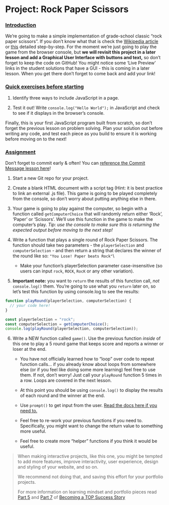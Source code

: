 # Project: Rock Paper Scissors

### [Introduction](#introduction)

We’re going to make a simple implementation of grade-school classic “rock paper scissors”. If you don’t know what that is check the [Wikipedia article](https://en.wikipedia.org/wiki/Rock%E2%80%93paper%E2%80%93scissors) or [this](https://www.wikihow.com/Play-Rock,-Paper,-Scissors) detailed step-by-step. For the moment we’re just going to play the game from the browser console, but **we will revisit this project in a later lesson and add a Graphical User Interface with buttons and text,** so don’t forget to keep the code on GitHub! You might notice some ‘Live Preview’ links in the student solutions that have a GUI - this is coming in a later lesson. When you get there don’t forget to come back and add your link!

### [Quick exercises before starting](#quick-exercises-before-starting)

1.  Identify three ways to include JavaScript in a page.

2.  Test it out! Write `console.log("Hello World");` in JavaScript and check to see if it displays in the browser’s console.

Finally, this is your first JavaScript program built from scratch, so don’t forget the previous lesson on problem solving. Plan your solution out before writing any code, and test each piece as you build to ensure it is working before moving on to the next!

### [Assignment](#assignment)

Don’t forget to commit early & often! You can [reference the Commit Message lesson here](https://www.theodinproject.com/paths/foundations/courses/foundations/lessons/commit-messages)!

1.  Start a new Git repo for your project.

1.  Create a blank HTML document with a script tag (Hint: it is best practice to link an external .js file). This game is going to be played completely from the console, so don’t worry about putting anything else in there.

1.  Your game is going to play against the computer, so begin with a function called `getComputerChoice` that will randomly return either ‘Rock’, ‘Paper’ or ‘Scissors’. We’ll use this function in the game to make the computer’s play. _Tip: use the console to make sure this is returning the expected output before moving to the next step!_

1.  Write a function that plays a single round of Rock Paper Scissors. The function should take two parameters - the `playerSelection` and `computerSelection` - and then return a string that declares the winner of the round like so: `"You Lose! Paper beats Rock"`\

    *   Make your function’s playerSelection parameter case-insensitive (so users can input `rock`, `ROCK`, `RocK` or any other variation).

1.  **Important note:** you want to `return` the results of this function call, _not_ `console.log()` them. You’re going to use what you `return` later on, so let’s test this function by using console.log to see the results:

```javascript
function playRound(playerSelection, computerSelection) {
  // your code here!
}

const playerSelection = "rock";
const computerSelection = getComputerChoice();
console.log(playRound(playerSelection, computerSelection));
```

6.  Write a NEW function called `game()`. Use the previous function _inside_ of this one to play a 5 round game that keeps score and reports a winner or loser at the end.

    *   You have not officially learned how to “loop” over code to repeat function calls… if you already know about loops from somewhere else (or if you feel like doing some more learning) feel free to use them. If not, don’t worry! Just call your `playRound` function 5 times in a row. Loops are covered in the next lesson.

    *   At this point you should be using `console.log()` to display the results of each round and the winner at the end.

    *   Use `prompt()` to get input from the user. [Read the docs here if you need to.](https://developer.mozilla.org/en-US/docs/Web/API/Window/prompt)
    
    *   Feel free to re-work your previous functions if you need to. Specifically, you might want to change the return value to something more useful.
    
    *   Feel free to create more “helper” functions if you think it would be useful.

> When making interactive projects, like this one, you might be tempted to add more features, improve interactivity, user experience, design and styling of your website, and so on.
>
> We recommend not doing that, and saving this effort for your portfolio projects.
>
> For more information on learning mindset and portfolio pieces read [Part 5](https://dev.to/theodinproject/learning-code-f56) and [Part 7](https://dev.to/theodinproject/strategically-building-your-portfolio-1km4) of [Becoming a TOP Success Story](https://dev.to/theodinproject/becoming-a-top-success-story-mindset-3dp2)